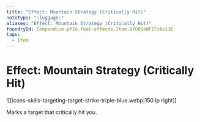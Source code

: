 ```yaml
---
title: "Effect: Mountain Strategy (Critically Hit)"
noteType: ":luggage:"
aliases: "Effect: Mountain Strategy (Critically Hit)"
foundryId: Compendium.pf2e.feat-effects.Item.O7OO1kWFEFv6vl3E
tags:
  - Item
---
```


# Effect: Mountain Strategy (Critically Hit)
![[icons-skills-targeting-target-strike-triple-blue.webp|150 lp right]]

Marks a target that critically hit you.
